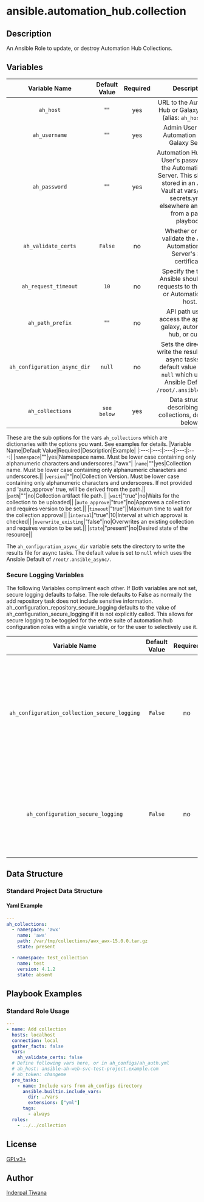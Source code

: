 # ansible.automation_hub.collection

## Description

An Ansible Role to update, or destroy Automation Hub Collections.

## Variables

|Variable Name|Default Value|Required|Description|Example|
|:---:|:---:|:---:|:---:|:---:|
|`ah_host`|""|yes|URL to the Automation Hub or Galaxy Server. (alias: `ah_hostname`)|127.0.0.1|
|`ah_username`|""|yes|Admin User on the Automation Hub or Galaxy Server.||
|`ah_password`|""|yes|Automation Hub Admin User's password on the Automation Hub Server.  This should be stored in an Ansible Vault at vars/tower-secrets.yml or elsewhere and called from a parent playbook.||
|`ah_validate_certs`|`False`|no|Whether or not to validate the Ansible Automation Hub Server's SSL certificate.||
|`ah_request_timeout`|`10`|no|Specify the timeout Ansible should use in requests to the Galaxy or Automation Hub host.||
|`ah_path_prefix`|""|no|API path used to access the api. Either galaxy, automation-hub, or custom||
|`ah_configuration_async_dir`|`null`|no|Sets the directory to write the results file for async tasks. The default value is set to `null` which uses the Ansible Default of `/root/.ansible_async/`.||
|`ah_collections`|`see below`|yes|Data structure describing your collections, described below.||

These are the sub options for the vars `ah_collections` which are dictionaries with the options you want. See examples for details.
|Variable Name|Default Value|Required|Description|Example|
|:---:|:---:|:---:|:---:|:---:|
|`namespace`|""|yes|Namespace name. Must be lower case containing only alphanumeric characters and underscores.|"awx"|
|`name`|""|yes|Collection name. Must be lower case containing only alphanumeric characters and underscores.||
|`version`|""|no|Collection Version. Must be lower case containing only alphanumeric characters and underscores. If not provided and 'auto_approve' true, will be derived from the path.||
|`path`|""|no|Collection artifact file path.||
|`wait`|"true"|no|Waits for the collection to be uploaded||
|`auto_approve`|"true"|no|Approves a collection and requires version to be set.||
|`timeout`|"true"||Maximum time to wait for the collection approval||
|`interval`|"true"|10|Interval at which approval is checked||
|`overwrite_existing`|"false"|no|Overwrites an existing collection and requires version to be set.||
|`state`|"present"|no|Desired state of the resource||

The `ah_configuration_async_dir` variable sets the directory to write the results file for async tasks.
The default value is set to  `null` which uses the Ansible Default of `/root/.ansible_async/`.

### Secure Logging Variables

The following Variables compliment each other.
If Both variables are not set, secure logging defaults to false.
The role defaults to False as normally the add repository task does not include sensitive information.
ah_configuration_repository_secure_logging defaults to the value of ah_configuration_secure_logging if it is not explicitly called. This allows for secure logging to be toggled for the entire suite of automation hub configuration roles with a single variable, or for the user to selectively use it.

|Variable Name|Default Value|Required|Description|
|:---:|:---:|:---:|:---:|
|`ah_configuration_collection_secure_logging`|`False`|no|Whether or not to include the sensitive collection role tasks in the log.  Set this value to `True` if you will be providing your sensitive values from elsewhere.|
|`ah_configuration_secure_logging`|`False`|no|This variable enables secure logging as well, but is shared across multiple roles, see above.|

## Data Structure

### Standard Project Data Structure

#### Yaml Example

```yaml
---
ah_collections:
  - namespace: 'awx'
    name: 'awx'
    path: /var/tmp/collections/awx_awx-15.0.0.tar.gz
    state: present

  - namespace: test_collection
    name: test
    version: 4.1.2
    state: absent
```

## Playbook Examples

### Standard Role Usage

```yaml
---
- name: Add collection
  hosts: localhost
  connection: local
  gather_facts: false
  vars:
    ah_validate_certs: false
  # Define following vars here, or in ah_configs/ah_auth.yml
  # ah_host: ansible-ah-web-svc-test-project.example.com
  # ah_token: changeme
  pre_tasks:
    - name: Include vars from ah_configs directory
      ansible.builtin.include_vars:
        dir: ./vars
        extensions: ["yml"]
      tags:
        - always
  roles:
    - ../../collection
```

## License

[GPLv3+](https://github.com/redhat-cop/ah_configuration#licensing)

## Author

[Inderpal Tiwana](https://github.com/inderpaltiwana/)
